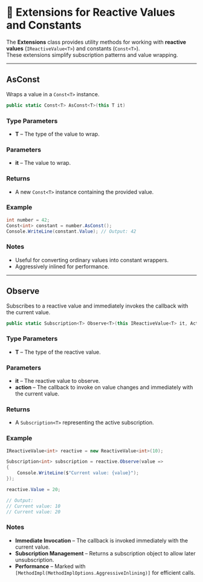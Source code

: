 # 🧩 Extensions for Reactive Values and Constants

The **Extensions** class provides utility methods for working with **reactive values** (`IReactiveValue<T>`) and constants (`Const<T>`).  
These extensions simplify subscription patterns and value wrapping.

---

## AsConst

Wraps a value in a `Const<T>` instance.

```csharp
public static Const<T> AsConst<T>(this T it)
```

### Type Parameters
- **T** – The type of the value to wrap.

### Parameters
- **it** – The value to wrap.

### Returns
- A new `Const<T>` instance containing the provided value.
### Example

```csharp
int number = 42;
Const<int> constant = number.AsConst();
Console.WriteLine(constant.Value); // Output: 42
```

### Notes
- Useful for converting ordinary values into constant wrappers.
- Aggressively inlined for performance.
---

## Observe
Subscribes to a reactive value and immediately invokes the callback with the current value.
```csharp
public static Subscription<T> Observe<T>(this IReactiveValue<T> it, Action<T> action)
```

### Type Parameters
- **T** – The type of the reactive value.
### Parameters
- **it** – The reactive value to observe.
- **action** – The callback to invoke on value changes and immediately with the current value.
### Returns
- A `Subscription<T>` representing the active subscription.

### Example
```csharp
IReactiveValue<int> reactive = new ReactiveValue<int>(10);

Subscription<int> subscription = reactive.Observe(value =>
{
    Console.WriteLine($"Current value: {value}");
});

reactive.Value = 20;

// Output:
// Current value: 10
// Current value: 20
```
### Notes
- **Immediate Invocation** – The callback is invoked immediately with the current value.
- **Subscription Management** – Returns a subscription object to allow later unsubscription.
- **Performance** – Marked with `[MethodImpl(MethodImplOptions.AggressiveInlining)]` for efficient calls.
